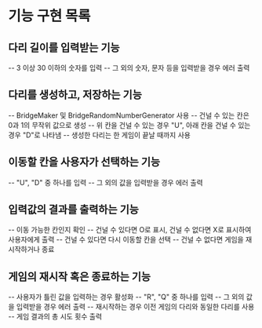 # 기능 구현 목록

## 다리 길이를 입력받는 기능

-- 3 이상 30 이하의 숫자를 입력
-- 그 외의 숫자, 문자 등을 입력받을 경우 에러 출력

## 다리를 생성하고, 저장하는 기능

-- BridgeMaker 및 BridgeRandomNumberGenerator 사용
-- 건널 수 있는 칸은 0과 1의 무작위 값으로 생성
-- 위 칸을 건널 수 있는 경우 "U", 아래 칸을 건널 수 있는 경우 "D"로 나타냄
-- 생성한 다리는 한 게임이 끝날 때까지 사용

## 이동할 칸을 사용자가 선택하는 기능

-- "U", "D" 중 하나를 입력
-- 그 외의 값을 입력받을 경우 에러 출력

## 입력값의 결과를 출력하는 기능

-- 이동 가능한 칸인지 확인
-- 건널 수 있다면 O로 표시, 건널 수 없다면 X로 표시하여 사용자에게 출력
-- 건널 수 있다면 다시 이동할 칸을 선택
-- 건널 수 없다면 게임을 재시작하거나 종료

## 게임의 재시작 혹은 종료하는 기능

-- 사용자가 틀린 값을 입력하는 경우 활성화
-- "R", "Q" 중 하나를 입력
-- 그 외의 값을 입력받을 경우 에러 출력
-- 재시작하는 경우 이전 게임의 다리와 동일한 다리를 사용
-- 게임 결과의 총 시도 횟수 출력
